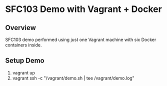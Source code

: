 SFC103 Demo with Vagrant + Docker
=================================

Overview
--------

SFC103 demo performed using just one Vagrant machine with six Docker containers
inside.

Setup Demo
----------
1. vagrant up
2. vagrant ssh -c "/vagrant/demo.sh | tee /vagrant/demo.log"
